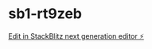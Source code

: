 # sb1-rt9zeb

[Edit in StackBlitz next generation editor ⚡️](https://stackblitz.com/~/github.com/iiginte2/sb1-rt9zeb)
